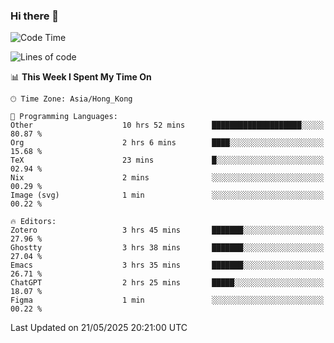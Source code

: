 ### Hi there 👋

<!--
**nicehiro/nicehiro** is a ✨ _special_ ✨ repository because its `README.md` (this file) appears on your GitHub profile.

Here are some ideas to get you started:

- 🔭 I’m currently working on ...
- 🌱 I’m currently learning ...
- 👯 I’m looking to collaborate on ...
- 🤔 I’m looking for help with ...
- 💬 Ask me about ...
- 📫 How to reach me: ...
- 😄 Pronouns: ...
- ⚡ Fun fact: ...
-->

<!--START_SECTION:waka-->
![Code Time](http://img.shields.io/badge/Code%20Time-680%20hrs%207%20mins-blue)

![Lines of code](https://img.shields.io/badge/From%20Hello%20World%20I%27ve%20Written-1.7%20million%20lines%20of%20code-blue)

📊 **This Week I Spent My Time On** 

```text
🕑︎ Time Zone: Asia/Hong_Kong

💬 Programming Languages: 
Other                    10 hrs 52 mins      ████████████████████░░░░░   80.87 % 
Org                      2 hrs 6 mins        ████░░░░░░░░░░░░░░░░░░░░░   15.68 % 
TeX                      23 mins             █░░░░░░░░░░░░░░░░░░░░░░░░   02.94 % 
Nix                      2 mins              ░░░░░░░░░░░░░░░░░░░░░░░░░   00.29 % 
Image (svg)              1 min               ░░░░░░░░░░░░░░░░░░░░░░░░░   00.22 % 

🔥 Editors: 
Zotero                   3 hrs 45 mins       ███████░░░░░░░░░░░░░░░░░░   27.96 % 
Ghostty                  3 hrs 38 mins       ███████░░░░░░░░░░░░░░░░░░   27.04 % 
Emacs                    3 hrs 35 mins       ███████░░░░░░░░░░░░░░░░░░   26.71 % 
ChatGPT                  2 hrs 25 mins       █████░░░░░░░░░░░░░░░░░░░░   18.07 % 
Figma                    1 min               ░░░░░░░░░░░░░░░░░░░░░░░░░   00.22 % 
```


 Last Updated on 21/05/2025 20:21:00 UTC
<!--END_SECTION:waka-->

